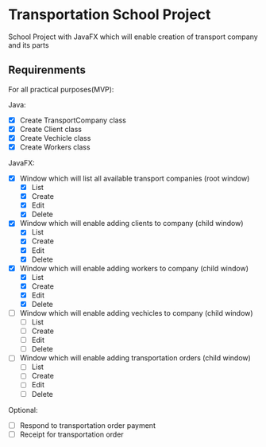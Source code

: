 # Transportation School Project

School Project with JavaFX which will enable creation of transport company and its parts

## Requirenments

For all practical purposes(MVP):

Java:

- [x] Create TransportCompany class
- [x] Create Client class
- [x] Create Vechicle class
- [x] Create Workers class

JavaFX:

- [x] Window which will list all available transport companies (root window)
    - [x] List
    - [x] Create
    - [x] Edit
    - [x] Delete
- [x] Window which will enable adding clients to company (child window)
    - [x] List
    - [x] Create
    - [x] Edit
    - [x] Delete
- [x] Window which will enable adding workers to company (child window)
    - [x] List
    - [x] Create
    - [x] Edit
    - [x] Delete
- [ ] Window which will enable adding vechicles to company (child window)
    - [ ] List
    - [ ] Create
    - [ ] Edit
    - [ ] Delete
- [ ] Window which will enable adding transportation orders (child window)
    - [ ] List
    - [ ] Create
    - [ ] Edit
    - [ ] Delete

Optional:
- [ ] Respond to transportation order payment
- [ ] Receipt for transportation order
